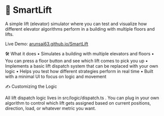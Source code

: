 # 🚀 SmartLift

A simple lift (elevator) simulator where you can test and visualize how different elevator algorithms perform in a building with multiple floors and lifts.

Live Demo: [arunsai63.github.io/SmartLift](https://arunsai63.github.io/SmartLift)  

🛠️ What it does
	•	Simulates a building with multiple elevators and floors
	•	You can press a floor button and see which lift comes to pick you up
	•	Implements a basic lift dispatch system that can be replaced with your own logic
	•	Helps you test how different strategies perform in real time
	•	Built with a minimal UI to focus on logic and movement


✍️ Customizing the Logic

All lift dispatch logic lives in src/logic/dispatch.ts . You can plug in your own algorithm to control which lift gets assigned based on current positions, direction, load, or whatever metric you want.
